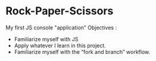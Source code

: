 # Rock-Paper-Scissors
My first JS console "application"
Objectives : 
* Familiarize myself with JS
* Apply whatever I learn in this project.
* Familiarize myself with the “fork and branch” workflow.
